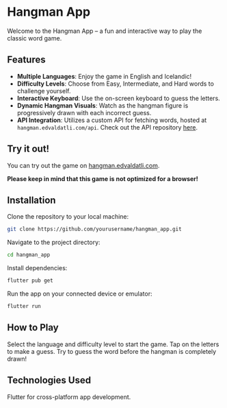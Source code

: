 # Hangman App

Welcome to the Hangman App – a fun and interactive way to play the classic word game.

## Features

- **Multiple Languages**: Enjoy the game in English and Icelandic!
- **Difficulty Levels**: Choose from Easy, Intermediate, and Hard words to challenge yourself.
- **Interactive Keyboard**: Use the on-screen keyboard to guess the letters.
- **Dynamic Hangman Visuals**: Watch as the hangman figure is progressively drawn with each incorrect guess.
- **API Integration**: Utilizes a custom API for fetching words, hosted at `hangman.edvaldatli.com/api`. Check out the API repository [here](https://github.com/edvaldatli/hangman_app_api).

## Try it out!
You can try out the game on [hangman.edvaldatli.com](https://hangman.edvaldatli.com).

**Please keep in mind that this game is not optimized for a browser!**

## Installation

Clone the repository to your local machine:

```bash
git clone https://github.com/yourusername/hangman_app.git
```

Navigate to the project directory:
```bash
cd hangman_app
```

Install dependencies:
```bash
flutter pub get
```

Run the app on your connected device or emulator:
```bash
flutter run
```
## How to Play
Select the language and difficulty level to start the game.
Tap on the letters to make a guess.
Try to guess the word before the hangman is completely drawn!
## Technologies Used
Flutter for cross-platform app development.
